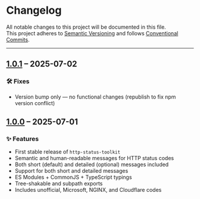 # Changelog

All notable changes to this project will be documented in this file.  
This project adheres to [Semantic Versioning](https://semver.org) and follows [Conventional Commits](https://www.conventionalcommits.org).

---

## [1.0.1](https://github.com/Rashedin-063/http-status-toolkit/releases/tag/v1.0.2) – 2025-07-02

### 🛠️ Fixes

- Version bump only — no functional changes (republish to fix npm version conflict)


## [1.0.0](https://github.com/Rashedin-063/http-status-toolkit/releases/tag/v1.0.0) – 2025-07-01

### ✨ Features

- First stable release of `http-status-toolkit`
- Semantic and human-readable messages for HTTP status codes
- Both short (default) and detailed (optional) messages included
- Support for both short and detailed messages
- ES Modules + CommonJS + TypeScript typings
- Tree-shakable and subpath exports
- Includes unofficial, Microsoft, NGINX, and Cloudflare codes
